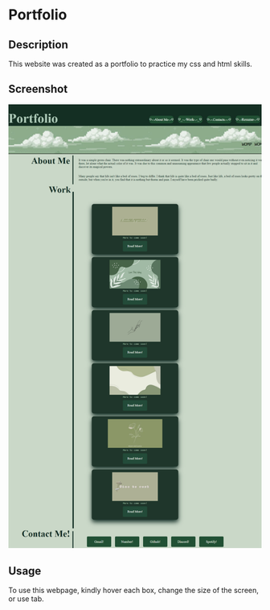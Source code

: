 # Portfolio

## Description

This website was created as a portfolio to practice my css and html skills.


## Screenshot
![alt text](assets/images/hakuxo.github.io_Portfolio_.png)



## Usage

To use this webpage, kindly hover each box, change the size of the screen, or use tab.


